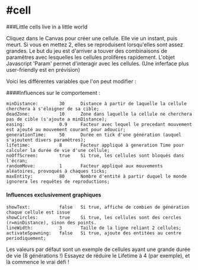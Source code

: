 #cell
====
###Little cells live in a little world

Cliquez dans le Canvas pour créer une cellule. Elle vie un instant, puis meurt. Si vous en mettez 2, elles se reproduisent lorsqu'elles sont assez grandes. Le but du jeu est d'arriver a touver des combinaisons de paramêtres avec lesquelles les cellules prolifères rapidement.
L'objet Javascript 'Param' permet d'interagir avec les cellules. (Une inferface plus user-friendly est en prévision)

Voici les différentes variables que l'on peut modifier : 

####Influences sur le comportement : 

	minDistance:		30		Distance à partir de laquelle la cellule cherchera à s'éloigner de sa cible;
	deadZone:			10		Zone dans laquelle la cellule ne cherchera pas de cible (s'ajoute a minDistance);
	easing:				0.9		Facteur avec lequel le precedant mouvement est ajouté au mouvement courant pour adoucir;
	generationTime: 	50		Durée en tick d'une génération (auquel s'ajoutent divers paramêtres);
	lifetime: 			8		Facteur appliqué à generation Time pour calculer la durée de vie d'une cellule;
	noOffScreen: 		true	Si true, les cellules sont bloqués dans l'écran;
	randomMove: 		1		Facteur appliqué aux mouvements aléatoires, provoqués à chaques ticks;
	maxEntity:			80		Nombre d'entité à partir duquel le monde ignorera les requêtes de reproductions;


####	Influences exclusivement graphiques

	showText:			false	Si true, affiche de combien de génération chaque cellule est issue
	showCircles:		true	Si true, les cellules sont des cercles (r=minDistance), sinon des points.	
	lineWidth:	 		3		Taille de la ligne reliant 2 cellules;
	activateSpawning:	false	Si true, ajoute des entitées au centre periodiquement;

Les valeurs par défaut sont un exemple de cellules ayant une grande durée de vie (8 générations !)
Essayez de réduire le Lifetime à 4 (par exemple), et là commence le vrai défi !